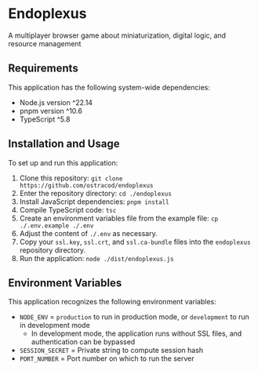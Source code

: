 
# Endoplexus

A multiplayer browser game about miniaturization, digital logic, and resource management

## Requirements

This application has the following system-wide dependencies:

* Node.js version ^22.14
* pnpm version ^10.6
* TypeScript ^5.8

## Installation and Usage

To set up and run this application:

1. Clone this repository: `git clone https://github.com/ostracod/endoplexus`
1. Enter the repository directory: `cd ./endoplexus`
1. Install JavaScript dependencies: `pnpm install`
1. Compile TypeScript code: `tsc`
1. Create an environment variables file from the example file: `cp ./.env.example ./.env`
1. Adjust the content of `./.env` as necessary.
1. Copy your `ssl.key`, `ssl.crt`, and `ssl.ca-bundle` files into the `endoplexus` repository directory.
1. Run the application: `node ./dist/endoplexus.js`

## Environment Variables

This application recognizes the following environment variables:

* `NODE_ENV` = `production` to run in production mode, or `development` to run in development mode
    * In development mode, the application runs without SSL files, and authentication can be bypassed
* `SESSION_SECRET` = Private string to compute session hash
* `PORT_NUMBER` = Port number on which to run the server


